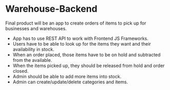 # Warehouse-Backend

Final product will be an app to create orders of items to pick up for businesses and warehouses.
- App has to use REST API to work with Frontend JS Frameworks.
- Users have to be able to look up for the items they want and their availability in stock.
- When an order placed, those items have to be on hold and subtracted from the available.
- When the items picked up, they should be released from hold and order closed.
- Admin should be able to add more items into stock.
- Admin can create/update/delete categories and items.